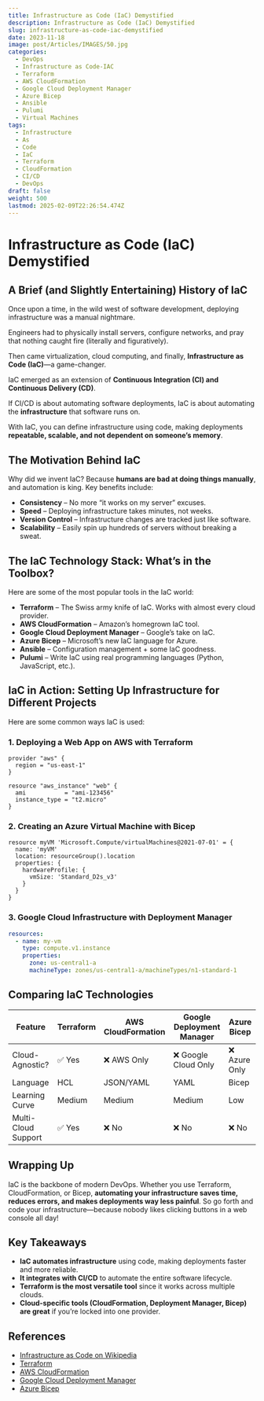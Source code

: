 ```yaml
---
title: Infrastructure as Code (IaC) Demystified
description: Infrastructure as Code (IaC) Demystified
slug: infrastructure-as-code-iac-demystified
date: 2023-11-18
image: post/Articles/IMAGES/50.jpg
categories:
  - DevOps
  - Infrastructure as Code-IAC
  - Terraform
  - AWS CloudFormation
  - Google Cloud Deployment Manager
  - Azure Bicep
  - Ansible
  - Pulumi
  - Virtual Machines
tags:
  - Infrastructure
  - As
  - Code
  - IaC
  - Terraform
  - CloudFormation
  - CI/CD
  - DevOps
draft: false
weight: 500
lastmod: 2025-02-09T22:26:54.474Z
---
```

# Infrastructure as Code (IaC) Demystified

## A Brief (and Slightly Entertaining) History of IaC

Once upon a time, in the wild west of software development, deploying infrastructure was a manual nightmare.

Engineers had to physically install servers, configure networks, and pray that nothing caught fire (literally and figuratively).

Then came virtualization, cloud computing, and finally, **Infrastructure as Code (IaC)**—a game-changer.

IaC emerged as an extension of **Continuous Integration (CI) and Continuous Delivery (CD)**.

If CI/CD is about automating software deployments, IaC is about automating the **infrastructure** that software runs on.

With IaC, you can define infrastructure using code, making deployments **repeatable, scalable, and not dependent on someone’s memory**.

## The Motivation Behind IaC

Why did we invent IaC? Because **humans are bad at doing things manually**, and automation is king. Key benefits include:

* **Consistency** – No more “it works on my server” excuses.
* **Speed** – Deploying infrastructure takes minutes, not weeks.
* **Version Control** – Infrastructure changes are tracked just like software.
* **Scalability** – Easily spin up hundreds of servers without breaking a sweat.

## The IaC Technology Stack: What’s in the Toolbox?

Here are some of the most popular tools in the IaC world:

* **Terraform** – The Swiss army knife of IaC. Works with almost every cloud provider.
* **AWS CloudFormation** – Amazon’s homegrown IaC tool.
* **Google Cloud Deployment Manager** – Google’s take on IaC.
* **Azure Bicep** – Microsoft’s new IaC language for Azure.
* **Ansible** – Configuration management + some IaC goodness.
* **Pulumi** – Write IaC using real programming languages (Python, JavaScript, etc.).

## IaC in Action: Setting Up Infrastructure for Different Projects

Here are some common ways IaC is used:

### 1. Deploying a Web App on AWS with Terraform

```hcl
provider "aws" {
  region = "us-east-1"
}

resource "aws_instance" "web" {
  ami           = "ami-123456"
  instance_type = "t2.micro"
}
```

### 2. Creating an Azure Virtual Machine with Bicep

```bicep
resource myVM 'Microsoft.Compute/virtualMachines@2021-07-01' = {
  name: 'myVM'
  location: resourceGroup().location
  properties: {
    hardwareProfile: {
      vmSize: 'Standard_D2s_v3'
    }
  }
}
```

### 3. Google Cloud Infrastructure with Deployment Manager

```yaml
resources:
  - name: my-vm
    type: compute.v1.instance
    properties:
      zone: us-central1-a
      machineType: zones/us-central1-a/machineTypes/n1-standard-1
```

## Comparing IaC Technologies

| Feature             | Terraform | AWS CloudFormation | Google Deployment Manager | Azure Bicep  |
| ------------------- | --------- | ------------------ | ------------------------- | ------------ |
| Cloud-Agnostic?     | ✅ Yes     | ❌ AWS Only         | ❌ Google Cloud Only       | ❌ Azure Only |
| Language            | HCL       | JSON/YAML          | YAML                      | Bicep        |
| Learning Curve      | Medium    | Medium             | Medium                    | Low          |
| Multi-Cloud Support | ✅ Yes     | ❌ No               | ❌ No                      | ❌ No         |

## Wrapping Up

IaC is the backbone of modern DevOps. Whether you use Terraform, CloudFormation, or Bicep, **automating your infrastructure saves time, reduces errors, and makes deployments way less painful**. So go forth and code your infrastructure—because nobody likes clicking buttons in a web console all day!

## Key Takeaways

* **IaC automates infrastructure** using code, making deployments faster and more reliable.
* **It integrates with CI/CD** to automate the entire software lifecycle.
* **Terraform is the most versatile tool** since it works across multiple clouds.
* **Cloud-specific tools (CloudFormation, Deployment Manager, Bicep) are great** if you’re locked into one provider.

## References

* [Infrastructure as Code on Wikipedia](https://en.wikipedia.org/wiki/Infrastructure_as_code)
* [Terraform](https://www.terraform.io/)
* [AWS CloudFormation](https://aws.amazon.com/cloudformation/)
* [Google Cloud Deployment Manager](https://cloud.google.com/deployment-manager)
* [Azure Bicep](https://learn.microsoft.com/en-us/azure/azure-resource-manager/bicep/)
